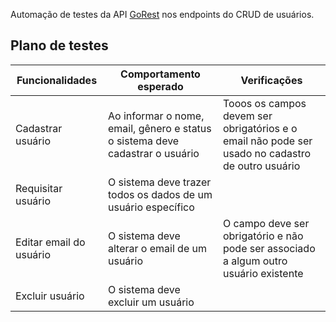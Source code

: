 Automação de testes da API [GoRest](https://gorest.co.in/) nos endpoints do CRUD de usuários.

## Plano de testes

| Funcionalidades | Comportamento esperado | Verificações
|---|---|---|
| Cadastrar usuário | Ao informar o nome, email, gênero e status o sistema deve cadastrar o usuário |  Tooos os campos devem ser obrigatórios e o email não pode ser usado no cadastro de outro usuário |
| Requisitar usuário | O sistema deve trazer todos os dados de um usuário específico | | 
| Editar email do usuário | O sistema deve alterar o email de um usuário | O campo deve ser obrigatório e não pode ser associado a algum outro usuário existente | 
| Excluir usuário | O sistema deve excluir um usuário |  | 
